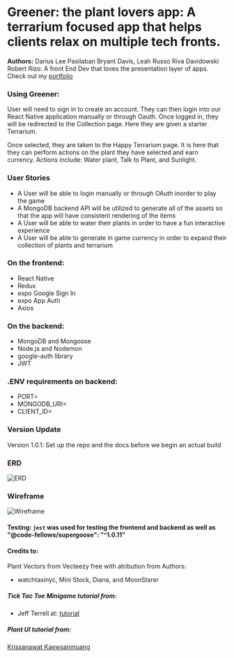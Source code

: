 # Greener: the plant lovers app: A terrarium focused app that helps clients relax on multiple tech fronts.

**Authors:**
Darius Lee Pasilaban
Bryant Davis, Leah Russo
Riva Davidowski
Robert Rizo: A front End Dev that loves the presentation layer of apps. Check out my [portfolio](https://thatvetdevrob.com)

### Using Greener:

User will need to sign in to create an account. They can then login into our React Native application manually or through Oauth. Once logged in, they will be redirected to the Collection page. Here they are given a starter Terrarium.

Once selected, they are taken to the Happy Terrarium page. It is here that they can perform actions on the plant they have selected and earn currency. Actions include: Water plant, Talk to Plant, and Sunlight.


### User Stories

* A User will be able to login manually or through OAuth inorder to play the game
* A MongoDB backend API will be utilized to generate all of the assets so that the app will have consistent rendering of the items
* A User will be able to water their plants in order to have a fun interactive experience
* A User will be able to generate in game currency in order to expand their collection of plants and terrarium

### On the frontend:
- React Native
- Redux
- expo Google Sign In
- expo App Auth
- Axios

### On the backend:
- MongoDB and Mongoose
- Node.js and Nodemon
- google-auth library
- JWT


### .ENV requirements on backend:

- PORT=
- MONGODB_URI=
- CLIENT_ID=


### Version Update

Version 1.0.1: Set up the repo and the docs before we begin an actual build

### ERD

![ERD](https://github.com/401Final/onewiththeplants/blob/dev/assets/ERD.png)


### Wireframe

![Wireframe](https://github.com/401Final/onewiththeplants/blob/dev/assets/wireframe.png)

#### Testing:  `jest` was used for testing the frontend and backend as well as   "@code-fellows/supergoose": "^1.0.11"

#### Credits to:

Plant Vectors from Vecteezy free with atribution from Authors: 

  - watchtaxinyc, Mini Stock, Diana, and MoonStarer 

##### Tick Tac Toe Minigame tutorial from:

  - Jeff Terrell at: [tutorial](https://gitlab.com/unc-app-lab/react-native-tutorial-tic-tac-toe/-/blob/master/App.js)

##### Plant UI tutorial from:

[Krissanawat Kaewsanmuang](https://kriss.io/react-native-plant-app-ui-2-implementing-custom-components/#.X9_A5WRKhb9)
